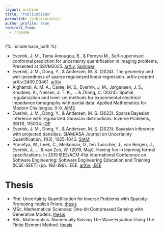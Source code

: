 ```yaml
---
layout: archive
title: "Publications"
permalink: /publications/
author_profile: true
redirect_from:
  - /resume
---
```


{% include base_path %}

- Everink, J. M., Tama Amougou, B., & Pereyra M., Self-supervised conformal prediction for uncertainty quantification in imaging problems, Presented at SSVM2025. [arXiv](https://arxiv.org/abs/2502.05127), [Springer](https://link.springer.com/chapter/10.1007/978-3-031-92366-1_9)
- Everink, J. M., Dong, Y., & Andersen, M. S. (2024). The geometry and well-posedness of sparse regularized linear regression. arXiv preprint arXiv:2409.03461. [arXiv](https://arxiv.org/abs/2409.03461)
- Alghamdi, A. M. A., Carøe, M. S., Everink, J. M., Jørgensen, J. S., Knudsen, K., Nielsen, J. T. K., ... & Zhang, C. (2024). Spatial regularization and level-set methods for experimental electrical impedance tomography with partial data. Applied Mathematics for Modern Challenges, 0-0. [AIMS](https://www.aimsciences.org/article/doi/10.3934/ammc.2024013)
- Everink, J. M., Dong, Y., & Andersen, M. S. (2023). Sparse Bayesian inference with regularized Gaussian distributions. Inverse Problems, 39(11), 115004. [IOP](https://iopscience.iop.org/article/10.1088/1361-6420/acf9c5)
- Everink, J. M., Dong, Y., & Andersen, M. S. (2023). Bayesian inference with projected densities. SIAM/ASA Journal on Uncertainty Quantification, 11(3), 1025-1043. [SIAM](https://epubs.siam.org/doi/full/10.1137/22M150695X)
- Prasetya, W., Leek, C., Melkonian, O., ten Tusscher, J., van Bergen, J., Everink, J., ... & van Zon, W. (2019, May). Having fun in learning formal specifications. In 2019 IEEE/ACM 41st International Conference on Software Engineering: Software Engineering Education and Training (ICSE-SEET) (pp. 192-196). IEEE. [arXiv](https://arxiv.org/abs/1903.00334), [IEEE](https://ieeexplore.ieee.org/abstract/document/8802100)


Thesis
======
- Phd: Uncertainty Quantification for Inverse Problems with Sparsity-Promoting Implicit Priors. [thesis](https://orbit.dtu.dk/files/390213132/phd_thesis_JMEV.pdf)
- MSc. Mathematical Sciences: One-bit Compressed Sensing with Generative Models. [thesis](https://studenttheses.uu.nl/bitstream/handle/20.500.12932/41296/Master_thesis_Jasper_Everink.pdf)
- BSc. Mathematics: Numerically Solving The Wave Equation Using The Finite Element Method. [thesis](https://studenttheses.uu.nl/bitstream/handle/20.500.12932/29861/thesis.pdf)
